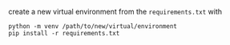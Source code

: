 create a new virtual environment from the `requirements.txt` with

```
python -m venv /path/to/new/virtual/environment
pip install -r requirements.txt
```